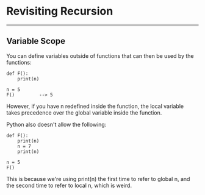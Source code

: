 # Revisiting Recursion

---

## Variable Scope

You can define variables outside of functions that can then be used by the functions:

	def F():
		print(n)

	n = 5
	F()			--> 5
	
However, if you have n redefined inside the function, the local variable takes precedence over the global variable inside the function.

Python also doesn't allow the following:

	def F():
		print(n)
		n = 7
		print(n)
		
	n = 5
	F()
	
This is because we're using print(n) the first time to refer to global n, and the second time to refer to local n, which is weird.